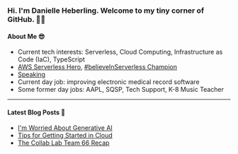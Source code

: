 ### Hi. I'm Danielle Heberling. Welcome to my tiny corner of GitHub. 👋🏻

#### About Me 😎

- Current tech interests: Serverless, Cloud Computing, Infrastructure as Code (IaC), TypeScript
- [AWS Serverless Hero](https://aws.amazon.com/developer/community/heroes/danielle-heberling/), [#believeInServerless Champion](https://www.believeinserverless.com/)
- [Speaking](https://danielleheberling.xyz/speaking/)
- Current day job: improving electronic medical record software
- Some former day jobs: AAPL, SQSP, Tech Support, K-8 Music Teacher

<hr />

#### Latest Blog Posts 🚀

<!-- start latest posts -->
- [I'm Worried About Generative AI](https://danielleheberling.xyz/blog/generative-ai/)
- [Tips for Getting Started in Cloud](https://danielleheberling.xyz/blog/get-started-in-cloud/)
- [The Collab Lab Team 66 Recap](https://danielleheberling.xyz/blog/tcl-66-recap/)
<!-- end latest posts -->
